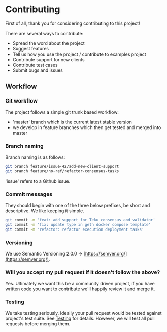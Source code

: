 # Contributing

First of all, thank you for considering contributing to this project!

There are several ways to contribute:

* Spread the word about the project
* Suggest features
* Tell us how you use the project / contribute to examples project
* Contribute support for new clients
* Contribute test cases
* Submit bugs and issues

## Workflow

### Git workflow

The project follows a simple git trunk based workflow:

* 'master' branch which is the current latest stable version
* we develop in feature branches which then get tested and merged into master

### Branch naming

Branch naming is as follows:

```sh
git branch feature/issue-42/add-new-client-support
git branch feature/no-ref/refactor-consensus-tasks
```

'issue' refers to a Github issue.

### Commit messages

They should begin with one of the three below prefixes, be short and descriptive. We like keeping it simple.

```sh
git commit -m 'feat: add support for Teku consensus and validator'
git commit -m 'fix: update type in geth docker compose template'
git commit -m 'refactor: refactor execution deployment tasks'
```

### Versioning

We use Semantic Versioning 2.0.0 -> [https://semver.org/](https://semver.org/).

### Will you accept my pull request if it doesn't follow the above?

Yes. Ultimately we want this be a community driven project, if you have written code you want to contribute we'll happily review it and merge it.

### Testing

We take testing seriously. Ideally your pull request would be tested against project's test suite. See [Testing](https://axol.gitbook.io/axol.ethereum/testing) for details. However, we will test all pull requests before merging them.

